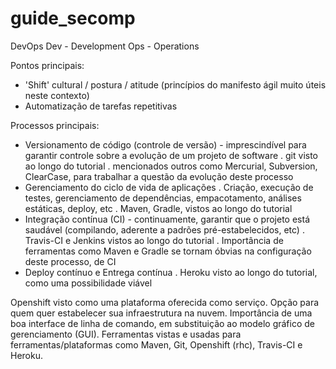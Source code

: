 # guide_secomp

DevOps
  Dev - Development
  Ops - Operations
  
Pontos principais: 
  - 'Shift' cultural / postura / atitude (princípios do manifesto ágil muito úteis neste contexto)
  - Automatização de tarefas repetitivas

Processos principais: 

  - Versionamento de código (controle de versão) - imprescindível para garantir controle sobre a evolução de um projeto de software
    . git visto ao longo do tutorial
    . mencionados outros como Mercurial, Subversion, ClearCase, para trabalhar a questão da evolução deste processo
  - Gerenciamento do ciclo de vida de aplicações
    . Criação, execução de testes, gerenciamento de dependências, empacotamento, análises estáticas, deploy, etc
    . Maven, Gradle, vistos ao longo do tutorial
  - Integração contínua (CI) - continuamente, garantir que o projeto está saudável (compilando, aderente a padrões pré-estabelecidos, etc)
    . Travis-CI e Jenkins vistos ao longo do tutorial
    . Importância de ferramentas como Maven e Gradle se tornam óbvias na configuração deste processo, de CI
  - Deploy contínuo e Entrega contínua
    . Heroku visto ao longo do tutorial, como uma possibilidade viável

Openshift visto como uma plataforma oferecida como serviço. Opção para quem quer estabelecer sua infraestrutura na nuvem.
Importância de uma boa interface de linha de comando, em substituição ao modelo gráfico de gerenciamento (GUI). Ferramentas vistas e usadas para ferramentas/plataformas como Maven, Git, Openshift (rhc), Travis-CI e Heroku.
